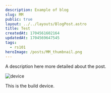 ```yaml
---
description: Example of blog
slug: MM
public: true
layout: ../../layouts/BlogPost.astro
title: Test
createdAt: 1704561602164
updatedAt: 1704569647545
tags:
  - rs101
heroImage: /posts/MM_thumbnail.png
---
```



A description here more detailed about the post.

![device](/posts/MM_device.jpg)

This is the build device.